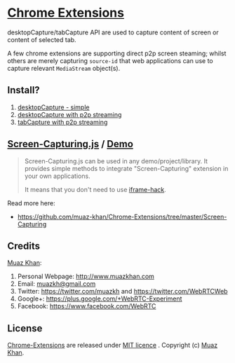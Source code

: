 # [Chrome Extensions](https://github.com/muaz-khan/Chrome-Extensions)

desktopCapture/tabCapture API are used to capture content of screen or content of selected tab.

A few chrome extensions are supporting direct p2p screen steaming; whilst others are merely capturing `source-id` that web applications can use to capture relevant `MediaStream` object(s).

## Install?

1. [desktopCapture - simple](https://chrome.google.com/webstore/detail/screen-capturing/ajhifddimkapgcifgcodmmfdlknahffk)
2. [desktopCapture with p2p streaming](https://chrome.google.com/webstore/detail/webrtc-desktop-sharing/nkemblooioekjnpfekmjhpgkackcajhg)
3. [tabCapture with p2p streaming](https://chrome.google.com/webstore/detail/tab-capturing-sharing/pcnepejfgcmidedoimegcafiabjnodhk)

## [Screen-Capturing.js](https://github.com/muaz-khan/Chrome-Extensions/tree/master/Screen-Capturing) / [Demo](https://www.webrtc-experiment.com/Screen-Capturing/)

> Screen-Capturing.js can be used in any demo/project/library.
> It provides simple methods to integrate "Screen-Capturing" extension
> in your own applications.
>
> It means that you don't need to use [iframe-hack](https://github.com/muaz-khan/WebRTC-Experiment/tree/master/getScreenId.js).

Read more here:

* https://github.com/muaz-khan/Chrome-Extensions/tree/master/Screen-Capturing

## Credits

[Muaz Khan](https://github.com/muaz-khan):

1. Personal Webpage: http://www.muazkhan.com
2. Email: muazkh@gmail.com
3. Twitter: https://twitter.com/muazkh and https://twitter.com/WebRTCWeb
4. Google+: https://plus.google.com/+WebRTC-Experiment
5. Facebook: https://www.facebook.com/WebRTC

## License

[Chrome-Extensions](https://github.com/muaz-khan/Chrome-Extensions) are released under [MIT licence](https://www.webrtc-experiment.com/licence/) . Copyright (c) [Muaz Khan](https://plus.google.com/+MuazKhan).
